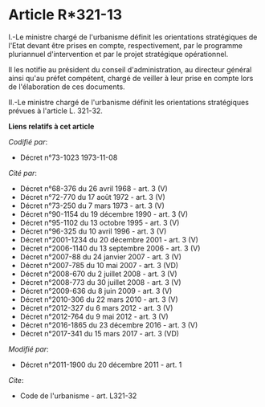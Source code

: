 # Article R*321-13

I.-Le ministre chargé de l'urbanisme définit les orientations stratégiques de l'Etat devant être prises en compte,
respectivement, par le programme pluriannuel d'intervention et par le projet stratégique opérationnel. 

Il les notifie au président du conseil d'administration, au directeur général ainsi qu'au préfet compétent, chargé de veiller
à leur prise en compte lors de l'élaboration de ces documents. 

II.-Le ministre chargé de l'urbanisme définit les orientations stratégiques prévues à l'article L. 321-32.

**Liens relatifs à cet article**

_Codifié par_:

  - Décret n°73-1023 1973-11-08

_Cité par_:

  - Décret n°68-376 du 26 avril 1968 - art. 3 (V)
  - Décret n°72-770 du 17 août 1972 - art. 3 (V)
  - Décret n°73-250 du 7 mars 1973 - art. 3 (V)
  - Décret n°90-1154 du 19 décembre 1990 - art. 3 (V)
  - Décret n°95-1102 du 13 octobre 1995 - art. 3 (V)
  - Décret n°96-325 du 10 avril 1996 - art. 3 (V)
  - Décret n°2001-1234 du 20 décembre 2001 - art. 3 (V)
  - Décret n°2006-1140 du 13 septembre 2006 - art. 3 (V)
  - Décret n°2007-88 du 24 janvier 2007 - art. 3 (V)
  - Décret n°2007-785 du 10 mai 2007 - art. 3 (VD)
  - Décret n°2008-670 du 2 juillet 2008 - art. 3 (V)
  - Décret n°2008-773 du 30 juillet 2008 - art. 3 (V)
  - Décret n°2009-636 du 8 juin 2009 - art. 3 (V)
  - Décret n°2010-306 du 22 mars 2010 - art. 3 (V)
  - Décret n°2012-327  du 6 mars 2012 - art. 3 (V)
  - Décret n°2012-764 du 9 mai 2012 - art. 3 (V)
  - Décret n°2016-1865 du 23 décembre 2016 - art. 3 (V)
  - Décret n°2017-341 du 15 mars 2017 - art. 3 (VD)

_Modifié par_:

  - Décret n°2011-1900 du 20 décembre 2011 - art. 1

_Cite_:

  - Code de l'urbanisme - art. L321-32
